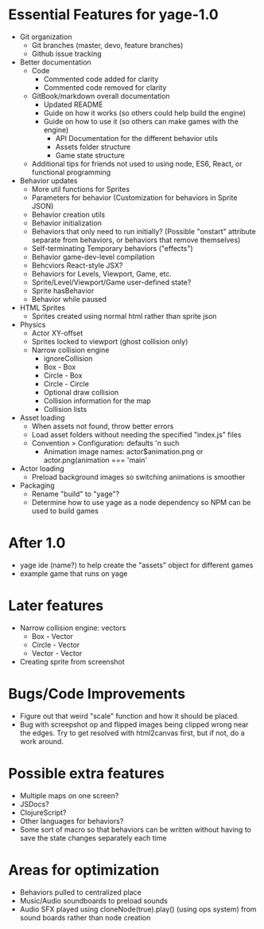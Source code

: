 # Essential Features for yage-1.0
* Git organization
    * Git branches (master, devo, feature branches)
    * Github issue tracking
* Better documentation
    * Code
        * Commented code added for clarity
        * Commented code removed for clarity
    * GitBook/markdown overall documentation
        * Updated README
        * Guide on how it works (so others could help build the engine)
        * Guide on how to use it (so others can make games with the engine)
            * API Documentation for the different behavior utils
            * Assets folder structure
            * Game state structure
    * Additional tips for friends not used to using node, ES6, React, or
      functional programming
* Behavior updates
    * More util functions for Sprites
    * Parameters for behavior (Customization for behaviors in Sprite JSON)
    * Behavior creation utils
    * Behavior initialization
    * Behaviors that only need to run initially? (Possible "onstart" attribute
      separate from behaviors, or behaviors that remove themselves)
    * Self-terminating Temporary behaviors ("effects")
    * Behavior game-dev-level compilation
    * Behcviors React-style JSX?
    * Behaviors for Levels, Viewport, Game, etc.
    * Sprite/Level/Viewport/Game user-defined state?
    * Sprite hasBehavior
    * Behavior while paused
* HTML Sprites
    * Sprites created using normal html rather than sprite json
* Physics
    * Actor XY-offset
    * Sprites locked to viewport (ghost collision only)
    * Narrow collision engine
        * ignoreCollision
        * Box - Box
        * Circle - Box
        * Circle - Circle
        * Optional draw collision
        * Collision information for the map
        * Collision lists
* Asset loading
    * When assets not found, throw better errors
    * Load asset folders without needing the specified "index.js" files
    * Convention > Configuration: defaults 'n such
        * Animation image names: actor$animation.png or actor.png(animation ===
          'main'
* Actor loading
    * Preload background images so switching animations is smoother
* Packaging
    * Rename "build" to "yage"?
    * Determine how to use yage as a node dependency so NPM can be used to
      build games

# After 1.0
* yage ide (name?) to help create the "assets" object for different games
* example game that runs on yage

# Later features
* Narrow collision engine: vectors
    * Box - Vector
    * Circle - Vector
    * Vector - Vector
* Creating sprite from screenshot

# Bugs/Code Improvements
* Figure out that weird "scale" function and how it should be placed.
* Bug with screepshot op and flipped images being clipped wrong near the
  edges. Try to get resolved with html2canvas first, but if not, do a 
  work around.

# Possible extra features
* Multiple maps on one screen?
* JSDocs?
* ClojureScript?
* Other languages for behaviors?
* Some sort of macro so that behaviors can be written without having to save
  the state changes separately each time

# Areas for optimization
* Behaviors pulled to centralized place
* Music/Audio soundboards to preload sounds 
* Audio SFX played using cloneNode(true).play() (using ops system) from sound
  boards rather than node creation
